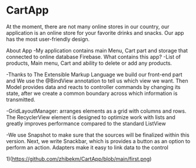# CartApp

At the moment, there are not many online stores in our country, our application is an online store for your favorite drinks and snaсks.
Our app has the most user-friendly design. 

About App
-My application contains main Menu, Cart part and storage that connected to online database Firebase.
What contains this app? 
-List of products, Main menu, Cart and ability to delete or add any products.

-Thanks to The Extensible Markup Language  we build our front-end part and We use the @BindView annotation to tell us which view we want. Then Model provides data and reacts to controller commands by changing its state, after we create a common boundary across which information is transmitted.

-GridLayoutManager: arranges elements as a grid with columns and rows. The RecyclerView element is designed to optimize work with lists and greatly improves performance compared to the standard ListView

-We use Snapshot to make sure that the sources will be finalized within this version. Next, we write Snackbar, which is provides a button as an option to perform an action. Adapters make it easy to link data to the control

1)(https://github.com/zhibekm/CartApp/blob/main/first.png)
